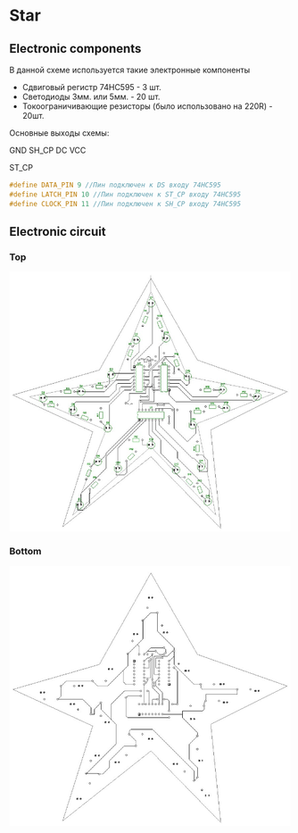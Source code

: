 # Star

## Electronic components
В данной схеме используется такие электронные компоненты

* Сдвиговый регистр 74HC595 - 3 шт.
* Светодиоды 3мм. или 5мм. - 20 шт.
* Токоограничивающие резисторы (было использовано на 220R) - 20шт.

Основные выходы схемы:

GND   SH_CP  DC  VCC

ST_CP

```cpp
#define DATA_PIN 9 //Пин подключен к DS входу 74HC595
#define LATCH_PIN 10 //Пин подключен к ST_CP входу 74HC595
#define CLOCK_PIN 11 //Пин подключен к SH_CP входу 74HC595
```

## Electronic circuit
### Top
![Scheme Top](docs/star-top.jpg)

### Bottom
![Scheme  Bottom](docs/star-bottom.jpg)
